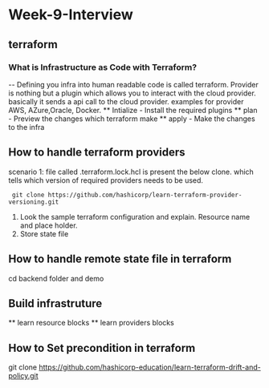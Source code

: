 # Week-9-Interview

## terraform 
### What is Infrastructure as Code with Terraform?

   -- Defining you infra into human readable code is called terraform. Provider is nothing but a plugin which allows you to interact with the cloud provider. basically it sends a api call to the cloud provider. examples for provider AWS, AZure,Oracle, Docker.
** Intialize - Install the required plugins
** plan - Preview the changes which terraform make
** apply - Make the changes to the infra

## How to handle terraform providers

scenario 1: file called .terraform.lock.hcl is present the below clone. which tells which version of required providers needs to be used.



``` git clone https://github.com/hashicorp/learn-terraform-provider-versioning.git```

   
1. Look the sample terraform configuration and explain. Resource name and place holder.
2. Store state file


## How to handle remote state file in terraform 

cd backend folder and demo


## Build infrastruture

** learn resource blocks
** learn providers blocks


## How to Set precondition in terraform

git clone https://github.com/hashicorp-education/learn-terraform-drift-and-policy.git

   
